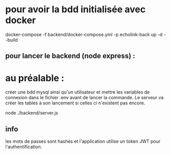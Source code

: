 # pour avoir la bdd initialisée avec docker
docker-compose -f backend/docker-compose.yml -p echolink-back up -d --build


## pour lancer le backend (node express) : 
# au préalable :
créer une bdd mysql ainsi qu'un utilisateur et mettre les variables de connexion dans le fichier .env avant de lancer la commande. Le serveur va créer les tables à son lancement si celles ci n'existent pas encore.

node ./backend/server.js

## info
les mots de passes sont hashés et l'application utilise un token JWT pour l'authentification.